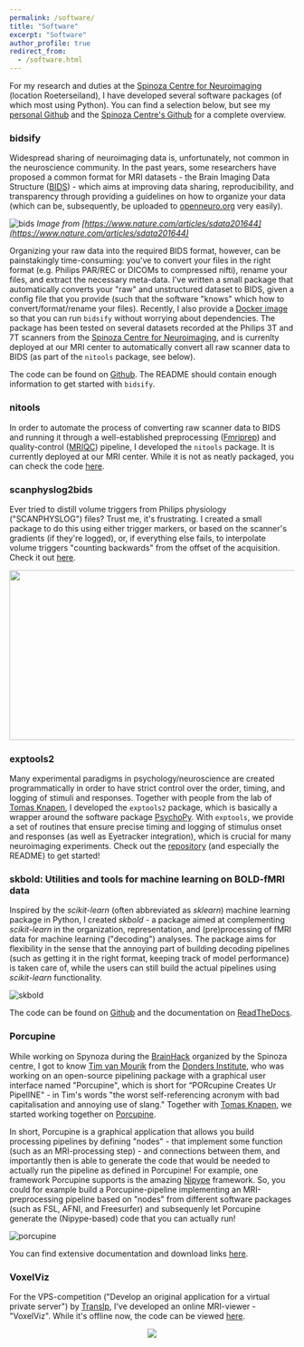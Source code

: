 ```yaml
---
permalink: /software/
title: "Software"
excerpt: "Software"
author_profile: true
redirect_from: 
  - /software.html
---
```


For my research and duties at the [Spinoza Centre for Neuroimaging](https://www.spinozacentre.nl/) (location Roeterseiland), I have developed several software packages (of which most using Python). You can find a selection below, but see my [personal Github](https://github.com/lukassnoek) and the [Spinoza Centre's Github](https://github.com/orgs/NILAB-UvA) for a complete overview.

### bidsify
Widespread sharing of neuroimaging data is, unfortunately, not common in the
neuroscience community. In the past years, some researchers have proposed a common format for MRI datasets - the Brain Imaging Data Structure ([BIDS](http://bids.neuroimaging.io/)) - which aims at improving data sharing, reproducibility, and transparency through providing a guidelines on how to organize your data (which can be, subsequently, be uploaded to [openneuro.org](https://openneuro.org/) very easily).

![bids](https://media.springernature.com/full/springer-static/image/art%3A10.1038%2Fsdata.2016.44/MediaObjects/41597_2016_Article_BFsdata201644_Fig1_HTML.jpg?as=webp)
*Image from [https://www.nature.com/articles/sdata201644](https://www.nature.com/articles/sdata201644)*

Organizing your raw data into the required BIDS format, however, can be painstakingly time-consuming: you've to convert your files in the right format (e.g. Philips PAR/REC or DICOMs to compressed nifti), rename your files, and extract the necessary meta-data. I've written a small package that automatically converts your "raw" and unstructured dataset to BIDS, given a config file that you provide (such that the software "knows" which how to convert/format/rename your files). Recently, I also provide a [Docker image](https://hub.docker.com/r/lukassnoek/bidsify) so that you can run `bidsify` without worrying about dependencies. The package has been tested on several datasets recorded at the Philips 3T and 7T scanners from the [Spinoza Centre for Neuroimaging](https://www.spinozacentre.nl/), and is currenlty deployed at our MRI center to automatically convert all raw scanner data to BIDS (as part of the `nitools` package, see below).

The code can be found on [Github](https://github.com/NILAB-UvA/bidsify). The README should contain enough information to get started with `bidsify`.

### nitools
In order to automate the process of converting raw scanner data to BIDS and running it through a well-established preprocessing ([Fmriprep](https://fmriprep.readthedocs.io/)) and quality-control ([MRIQC](https://mriqc.readthedocs.io/)) pipeline, I developed the `nitools` package. It is currently deployed at our MRI center. While it is not as neatly packaged, you can check the code [here](https://github.com/NILAB-UvA/nitools).

### scanphyslog2bids
Ever tried to distill volume triggers from Philips physiology ("SCANPHYSLOG") files? Trust me, it's frustrating. I created a small package to do this using either trigger markers, or based on the scanner's gradients (if they're logged), or, if everything else fails, to interpolate volume triggers "counting backwards" from the offset of the acquisition. Check it out [here](https://github.com/lukassnoek/scanphyslog2bids).

<p align="center">
  <img src="/img/sub-xxxx_task-emorecognition_acq-seq_recording-respcardiac_physio_alignment.png" width="1000" height="300">
</p>

### exptools2
Many experimental paradigms in psychology/neuroscience are created programmatically in order to have strict control over the order, timing, and logging of stimuli and responses. Together with people from the lab of [Tomas Knapen](https://tknapen.github.io/), I developed the `exptools2` package, which is basically a wrapper around the software package [PsychoPy](https://www.psychopy.org/). With `exptools`, we provide a set of routines that ensure precise timing and logging of stimulus onset and responses (as well as Eyetracker integration), which is crucial for many neuroimaging experiments. Check out the [repository](https://github.com/VU-Cog-Sci/exptools2) (and especially the README) to get started!

### skbold: Utilities and tools for machine learning on BOLD-fMRI data
Inspired by the *scikit-learn* (often abbreviated as *sklearn*) machine learning package in Python, I created *skbold* - a package aimed at complementing *scikit-learn* in the organization, representation, and (pre)processing of fMRI data for machine learning ("decoding") analyses.
The package aims for flexibility in the sense that the annoying part of building decoding pipelines (such as getting it in the right format, keeping track of model performance) is taken care of, while the users can still build the actual pipelines using *scikit-learn* functionality.

![skbold](img/scope.png)

The code can be found on [Github](https://github.com/lukassnoek/skbold) and the
documentation on [ReadTheDocs](https://skbold.readthedocs.io).

### Porcupine
While working on Spynoza during the [BrainHack](https://piloubazin.github.io/amsterdam-brainhack2017/) organized by the Spinoza centre, I got to know [Tim van Mourik](http://www.ru.nl/english/people/mourik-t-van/) from the [Donders Institute](http://www.ru.nl/donders/), who was working on an open-source pipelining package with a graphical user interface named "Porcupine", which is short for “PORcupine Creates Ur PipelINE" - in Tim's words "the worst self-referencing acronym with bad capitalisation and annoying use of slang." Together with [Tomas Knapen](https://tknapen.github.io/), we started working together on [Porcupine](https://timvanmourik.github.io/Porcupine). 

In short, Porcupine is a graphical application that allows you build processing pipelines by defining "nodes" - that implement some function (such as an MRI-processing step) - and connections between them, and importantly then is able to generate the code that would be needed to actually run the pipeline as defined in Porcupine! For example, one framework Porcupine supports is the amazing [Nipype](http://nipype.readthedocs.io/en/latest/) framework. So, you could for example build a Porcupine-pipeline implementing an MRI-preprocessing pipeline based on "nodes" from different software packages (such as FSL, AFNI, and Freesurfer) and subsequenly let Porcupine generate the (Nipype-based) code that you can actually run!

![porcupine](img/porcupine_screenshot_nodes_only.png)

You can find extensive documentation and download links [here](https://timvanmourik.github.io/Porcupine).

### VoxelViz
For the VPS-competition ("Develop an original application for a virtual private server")
by [TransIp](https://www.transip.nl/), I've developed an online MRI-viewer - "VoxelViz". While it's offline now, the code can be viewed [here](https://github.com/lukassnoek/VoxelViz).

<p align="center">
  <img src="https://raw.githubusercontent.com/lukassnoek/VoxelViz/master/img/model.gif">
</p>
